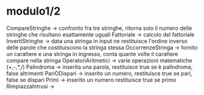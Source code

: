 # modulo1/2
CompareStringhe -> confronto fra tre stringhe, ritorna solo il numero delle stringhe che risultano esattamente uguali
Fattoriale -> calcolo del fattoriale 
InvertiStringhe -> data una stringa in input ne restituisce l'ordine inverso delle parole che costituiscono la stringa stessa
OccorrenzeStringa -> fornito un carattere e una stringa in ingresso, conta quante volte il carattere compare nella stringa
OperatoriAritmetici -> varie operazioni matematiche (+,-,*,/)
Palindroma -> inserita una parola, restituisce true se è palindroma, false altrimenti
PariODispari -> inserito un numero, restituisce true se pari, false se dispari
Primi -> inserito un numero restituisce true se primo
RimpiazzaIntrusi ->
